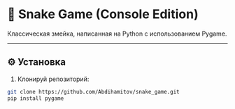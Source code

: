 # 🐍 Snake Game (Console Edition)

Классическая змейка, написанная на Python с использованием Pygame.


---

## ⚙️ Установка

1. Клонируй репозиторий:
```bash
git clone https://github.com/Abdihamitov/snake_game.git
pip install pygame
